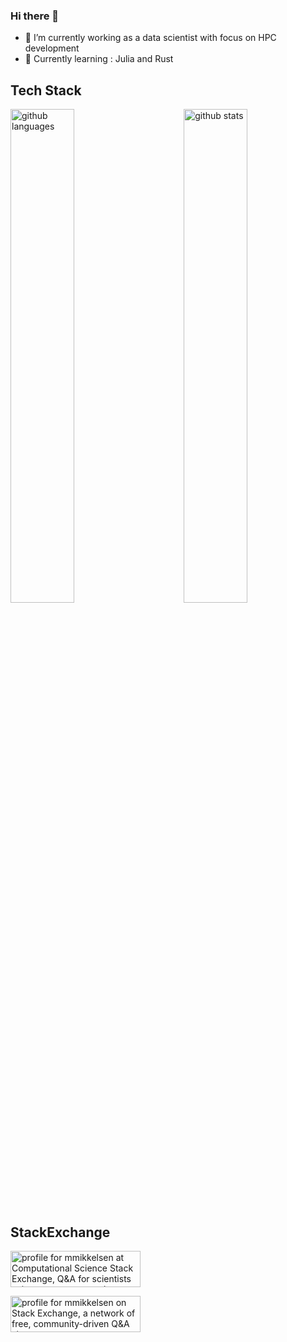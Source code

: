 ### Hi there 👋

- 🔭 I’m currently working as a data scientist with focus on HPC development
- 🌱 Currently learning : Julia and Rust

## Tech Stack

<img src="https://github-readme-stats.vercel.app/api?username=MartinMikkelsen&show_icons=true&theme=transparent" alt="github stats" width="45%" align="right"/>
<img src="https://github-readme-stats.vercel.app/api/top-langs/?username=MartinMikkelsen&show_icons=true&theme=transparent&layout=compact" alt="github languages" width="45%"/>

## StackExchange
<a href="https://scicomp.stackexchange.com/users/42830/mmikkelsen"><img src="https://scicomp.stackexchange.com/users/flair/42830.png" width="208" height="58" alt="profile for mmikkelsen at Computational Science Stack Exchange, Q&amp;A for scientists using computers to solve scientific problems" title="profile for mmikkelsen at Computational Science Stack Exchange, Q&amp;A for scientists using computers to solve scientific problems"></a>

<a href="https://stackexchange.com/users/24731050"><img src="https://stackexchange.com/users/flair/24731050.png" width="208" height="58" alt="profile for mmikkelsen on Stack Exchange, a network of free, community-driven Q&amp;A sites" title="profile for mmikkelsen on Stack Exchange, a network of free, community-driven Q&amp;A sites"></a>
